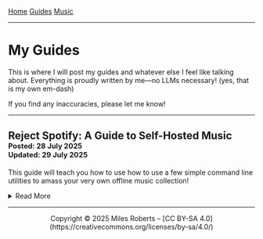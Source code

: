 <title>Miles' Site</title>

[Home](./index.html) [Guides](./guides.html) [Music](./music.html)

---

# My Guides

This is where I will post my guides and whatever else I feel like talking about. Everything is proudly written by me—no LLMs necessary! (yes, that is my own em-dash)

If you find any inaccuracies, please let me know!

---

## Reject Spotify: A Guide to Self-Hosted Music<br><sup><sup>Posted: 28 July 2025</sup></sup><br><sup><sup>Updated: 29 July 2025</sup></sup>

This guide will teach you how to use how to use a few simple command line utilities to amass your very own offline music collection!

<details>

<summary>Read More</summary>

### Overview

We will be using `yt-dlp` and `beet` to download and organize our music. We can either play the collection directly off of our personal computer, or set up a streaming service on our home server! While this guide is primarily written for Linux users, things shouldn't be too different for Windows/Mac users (other than the installation experience).

### Why do this?

#### Ownership

The main reason we might want to do this is for control. With music streaming, you do not own anything! These streaming services have every right to remove music on a whim, for any reason (often as mundane as licensing issues!).

#### Ethics

You might also find yourself disgruntled with Spotify, after their recent debacle with [investing in AI war technologies](https://www.cnbc.com/2025/06/17/spotifys-daniel-ek-leads-investment-in-defense-startup-helsing.html). This has led several notable artists to [leave the platform completely](https://www.theguardian.com/music/2025/jul/26/king-gizzard-and-the-lizard-wizard-join-spotify-exodus-over-arms-industry-link-ntwnfb).

It is also worth noting that [artists do not make much revenue from music streaming](https://www.latimes.com/entertainment-arts/music/story/2021-04-19/spotify-artists-royalty-rate-apple-music), especially smaller artists!

#### Finances

To be clear, I do not condone piracy! After all, the example in this tutorial will be using royalty-free music. And besides, think of the streaming companies' shareholders!

With that being said, this is the exact same process with all music, regardless of copyrights/royalties (don't do it though, I will give you a slap on the wrist!).

If you still *were* to do this, you might argue that [culture should not be behind a paywall](https://www.pcgamer.com/gaming-industry/ultrakill-dev-says-its-fine-to-pirate-his-game-if-you-dont-have-money-to-spare-culture-shouldnt-exist-only-for-those-who-can-afford-it/). It could also serve as a way to demo music before you purchase your own copy (such as CDs or Vinyl).

### Obtaining the Music

#### Physical Media

If you already own physical media of any kind, you are in luck!

If you have CDs, use a computer's CD player to rip the individual files. I would recommend ripping them in the FLAC format, which makes an exact (lossless) copy of the CD, as opposed to lossy formats like MP3 or OPUS. If you do not have much space or are alright with potential losses in quality, then lossy formats will save you a lot of space. If you want a lossy format, [OPUS at 128 KB/s is basically indistinguishable to the human ear](https://wiki.xiph.org/Opus_Recommended_Settings).

Analog media (like vinyl or cassette tapes) are a bit more involved. You will need to play them through their respective devices, but with the output being routed either into your computer's line-in or microphone port (I would only use the microphone port if you do not have a line-in, or do not have an amp/pre-amp). Then, you would use a program such as [audacity](https://github.com/audacity/audacity) to record this playback and save it to a file (again, I would recommend FLAC if you have the space and OPUS at 128 KB/s if you don't). Read [here](https://manual.audacityteam.org/man/sample_workflow_for_tape_digitization.html) for ripping tapes with Audacity and [here](https://manual.audacityteam.org/man/sample_workflow_for_lp_digitization.html) for ripping vinyl with Audacity. For these rips to work with the rest of the tutorial, make sure to split the recordings into individual tracks with their appropriate names.

#### Downloaded Media

If you would like to purchase digital music from artists on the internet, you should check out [Bandcamp](https://bandcamp.com/)!

Otherwise, for music not already in physical possession, we will be using [yt-dlp](https://github.com/yt-dlp/yt-dlp). It is available in most package managers under the name `yt-dlp` (though **be mindful** that outdated versions often **do not work right** when trying to download from Youtube!). You can check if your version is recent by typing the command `yt-dlp --version`, which in my case returned `2025.06.30`. It should also be noted that ffmpeg must be installed for things to work properly. For more detailed installation instructions, see [here](https://liassica.codeberg.page/posts/0001-yt-dlp/).

Now, on Youtube, find the album you would like (in this case we will use [Kevin MacLeod's Polka! Polka! Polka!](https://www.youtube.com/watch?v=eJ6QlglqkYA&list=OLAK5uy_mdJyQFdloubaXxKxDzgmW5455z_lfCgtQ)). Go into the directory you would like this saved, and simply type `yt-dlp -x https://www.youtube.com/watch?v=eJ6QlglqkYA&list=OLAK5uy_mdJyQFdloubaXxKxDzgmW5455z_lfCgtQ` (the `-x` tells the downloader to only save the audio, not the video as well).

Now, if all went well, the tracks are now saved on your computer:

    user@latitude ~/temp> ls
    'Double Polka [eJ6QlglqkYA].opus'
    'Dvorak Polka [GF9CSn3gMnE].opus'
    'Four Beers'\'' Polka [qvhQzHEABGI].opus'
    'Glee Club Polka [oSbS4_J5ujg].opus'
    'Manic Polka [A-bWfr20PRo].opus'
    'No Spam Polka [J52o2NPuI-E].opus'
    'Pixel Peeker Polka - faster [JbspWYbuxgE].opus'
    'Pixel Peeker Polka - slower [mNIxHMYRPRw].opus'
    'Snare Bounce Polka [0uXtpW9wg4A].opus'
    'Spazzmatica Polka [vx2tQgtT1Tc].opus'
    'Super Polka [u1TfN3H2VCA].opus'
    user@latitude ~/temp> 

### Organizing the Music

#### Installing Beets

We may now have the music, but this can quickly become an unorganized mess! Not to mention that when opened in a media player, there is no track ordering, album cover, and other crucial metadata (with the exception of some CD rips)! Luckily, [beets](https://beets.readthedocs.io/) will alleviate all of these problems! It is available with many package managers, with specific installation instructions on their website.

#### Configuring Beets

To configure beets, type `beet config -e`. This is what my config currently looks like:

    directory: /mnt/audio/music
    library: /mnt/audio/music/musiclibrary.db
    import:
        move: yes
        write: yes
    plugins:
        chroma
        fromfilename
        fetchart
        lyrics
    chroma:
        auto: yes
    fetchart:
        auto: yes
    lyrics:
        auto: no
        translate:
	    api_key:
            from_languages: []
            to_language:
        dist_thresh: 0.11
        fallback: null
        force: no
        google_API_key: null
        google_engine_ID: 009217259823014548361:lndtuqkycfu
        print: no
        sources: [lrclib, google, genius, tekstowo]
        synced: no
        
Keep in mind that this config is a work in progress! For example, I don't think that the lyrics downloader is working, but I don't care enough to fix it.

You should really read the [documentation](https://beets.readthedocs.io/en/stable/guides/main.html) before using this program, but essentially, whenever I import music from any path on my system, this config will have the properly formatted music placed in `/mnt/audio/music`, with the unformatted music being deleted.

#### Installing Chroma

Before we continue, one crucial plugin (also the hardest part) must be installed separately: [chroma](https://beets.readthedocs.io/en/stable/plugins/chroma.html). Chroma will 'listen' to each song and see if it sounds similar to any known songs (called fingerprinting). This is useful when the music being imported is poorly named/tagged, which can often happen with Youtube downloads.

In addition to the chromaprint package you will also need to install an audio decoder. On my Fedora 42 system, I installed the `chromaprint-tools` package and already had ffmpeg installed. Assuming you are using my config, chroma will automatically run when you import new media.

#### Importing Our Music

when running `beet import .` in our download directory, we get the following output:

    user@latitude ~/temp> beet import .

    /home/user/temp (11 items)

      Match (75.4%):
      Kevin MacLeod - Polka! Polka! Polka!
      ≠ album, artist, tracks
      MusicBrainz, Digital Media, 2014, XW, None, None, None
      https://musicbrainz.org/release/4efbe3b0-3eb4-4c0f-93d0-a867ec5b396d
      ≠ Artist:  -> Kevin MacLeod
         ≠ (#0) Double Polka [eJ6QlglqkYA] (3:42) -> (#1) Double Polka (3:42)
         ≠ (#0) Dvorak Polka [GF9CSn3gMnE] (1:45) -> (#2) Dvorak Polka (1:45)
         ≠ (#0) Four Beers' Polka [qvhQzHEABGI] (2:27) -> (#3) Four Beers’ Polka (2:27)
         ≠ (#0) Glee Club Polka [oSbS4_J5ujg] (3:26) -> (#4) Glee Club Polka (3:26)
         ≠ (#0) Manic Polka [A-bWfr20PRo] (3:18) -> (#5) Manic Polka (3:18)
         ≠ (#0) No Spam Polka [J52o2NPuI-E] (3:22) -> (#6) No Spam Polka (3:22)
         ≠ (#0) Pixel Peeker Polka - faster [JbspWYbuxgE] (3:22) -> (#7) Pixel Peeker Polka (faster) (3:22)
         ≠ (#0) Pixel Peeker Polka - slower [mNIxHMYRPRw] (3:48) -> (#8) Pixel Peeker Polka (slower) (3:48)
         ≠ (#0) Snare Bounce Polka [0uXtpW9wg4A] (2:40) -> (#9) Snare Bounce Polka (2:40)
         ≠ (#0) Spazzmatica Polka [vx2tQgtT1Tc] (1:36) -> (#10) Spazzmatica Polka (1:36)
         ≠ (#0) Super Polka [u1TfN3H2VCA] (0:49) -> (#11) Super Polka (0:49)
    ➜ [A]pply, More candidates, Skip, Use as-is, as Tracks, Group albums,
    Enter search, enter Id, aBort? 

Since everything looks correct, we will enter `A` as our response. Now we can see that all of the music is in the specified library directory, organized as ARTIST/ALBUM with consistent naming, metadata, and an album cover!

    user@latitude /m/a/m/Kevin MacLeod> pwd
    /mnt/audio/music/Kevin MacLeod
    user@latitude /m/a/m/Kevin MacLeod> ls Polka!\ Polka!\ Polka!/
    '01 Double Polka.opus'       '07 Pixel Peeker Polka (faster).opus'
    '02 Dvorak Polka.opus'       '08 Pixel Peeker Polka (slower).opus'
    '03 Four Beers’ Polka.opus'  '09 Snare Bounce Polka.opus'
    '04 Glee Club Polka.opus'    '10 Spazzmatica Polka.opus'
    '05 Manic Polka.opus'        '11 Super Polka.opus'
    '06 No Spam Polka.opus'       cover.jpg
    user@latitude /m/a/m/Kevin MacLeod> 

### Enjoying the Music!

Now that we have an organized library, it is time to enjoy it! You could use most any music player, but I quite like [Strawberry](https://github.com/strawberrymusicplayer/strawberry). If you want something simpler to look at, there is also the [Gnome Music Player](https://apps.gnome.org/Music/).

### Optional: Streaming the Music

If you have your own server, you can also store the music there and stream to your various devices. I use [Navidrome](https://www.navidrome.org), which is very quick and lightweight. Navidrome uses the [Subsonic API](https://www.navidrome.org/docs/developers/subsonic-api/), which many music players, including Strawberry, support. The music steaming client I have been using with Navidrome is [Supersonic](https://github.com/dweymouth/supersonic), as I find that it works well and has a lovely interface.

</details>

---

<p style="text-align: center;">Copyright © 2025 Miles Roberts – [CC BY-SA 4.0](https://creativecommons.org/licenses/by-sa/4.0/)</p>
